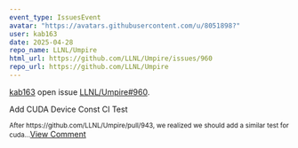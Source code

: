 ```yaml
---
event_type: IssuesEvent
avatar: "https://avatars.githubusercontent.com/u/8051898?"
user: kab163
date: 2025-04-28
repo_name: LLNL/Umpire
html_url: https://github.com/LLNL/Umpire/issues/960
repo_url: https://github.com/LLNL/Umpire
---
```


<a href='https://github.com/kab163' target='_blank'>kab163</a> open issue <a href='https://github.com/LLNL/Umpire/issues/960' target='_blank'>LLNL/Umpire#960</a>.

<p>Add CUDA Device Const CI Test</p><small>After https://github.com/LLNL/Umpire/pull/943, we realized we should add a similar test for cuda...</small><a href='https://github.com/LLNL/Umpire/issues/960' target='_blank'>View Comment</a>